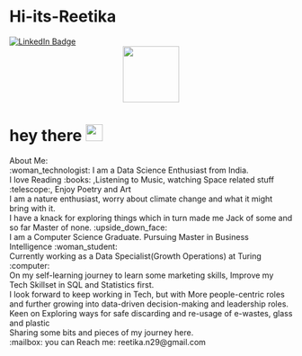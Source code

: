 # Hi-its-Reetika
<div id ="badges">
  <a href="https://www.linkedin.com/in/reetikan/">
<img src = "https://img.shields.io/badge/LinkedIn-blue?style=for-the-badge&logo=linkedin&logoColor=white" alt="LinkedIn Badge"/>    
  </a>
</div>
<div>
  <img src="https://komarev.com/ghpvc/?username=Nreetika&style=flat-square&color=blue" alt=""/>
  </div>
</div>
<div id="header" align="center">
  <img src="https://media.giphy.com/media/M9gbBd9nbDrOTu1Mqx/giphy.gif" width="100"/>
</div>
<h1>
  hey there
  <img src="https://media.giphy.com/media/hvRJCLFzcasrR4ia7z/giphy.gif" width="30px"/>
</h1>
 About Me: <br>
 :woman_technologist: I am a Data Science Enthusiast from India. <br>
       I love Reading :books: ,Listening to Music, watching Space related stuff :telescope:, Enjoy Poetry and Art<br>
       I am a nature enthusiast, worry about climate change and what it might bring with it. <br>
       I have a knack for exploring things which in turn made me Jack of some and so far Master of none. :upside_down_face: <br>
       I am a Computer Science Graduate. Pursuing Master in Business Intelligence :woman_student: <br>
       Currently working as a Data Specialist(Growth Operations) at Turing  :computer: <br>
       On my self-learning journey to learn some marketing skills, Improve my Tech Skillset in SQL and Statistics first.<br>
       I look forward to keep working in Tech, but with More people-centric roles and further growing into data-driven decision-making and leadership roles.<br>
       Keen on Exploring ways for safe discarding and re-usage of e-wastes, glass and plastic <br>
       Sharing some bits and pieces of my journey here. <br>
:mailbox: you can Reach me: reetika.n29@gmail.com 



